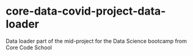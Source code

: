 # core-data-covid-project-data-loader
Data loader part of the mid-project for the Data Science bootcamp from Core Code School
